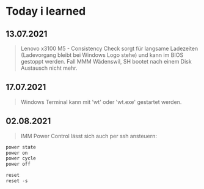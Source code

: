 # Today i learned

## 13.07.2021

> Lenovo x3100 M5 - Consistency Check sorgt für langsame Ladezeiten (Ladevorgang bleibt bei Windows Logo stehe) und kann im BIOS gestoppt werden. Fall MMM Wädenswil, SH bootet nach einem Disk Austausch nicht mehr.

## 17.07.2021

> Windows Terminal kann mit 'wt' oder 'wt.exe' gestartet werden.

## 02.08.2021

> IMM Power Control lässt sich auch per ssh ansteuern:
> 
```powershell
power state
power on
power cycle
power off

reset
reset -s
```
